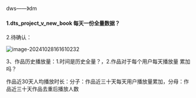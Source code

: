dws——》dm



#### 1.dts_project_v_new_book 每天一份全量数据？





2.待确认：

![image-20241028161610232](C:\Users\admin\AppData\Roaming\Typora\typora-user-images\image-20241028161610232.png)



3、作品历史播放量：1.时间是历史全量？，2.作品对于每个用户每天播放量 累加吗？



​    作品近30天人均播放时长：分子：作品近三十天每天用户播放量累加，分母：作品近三十天作品去重后播放人数



